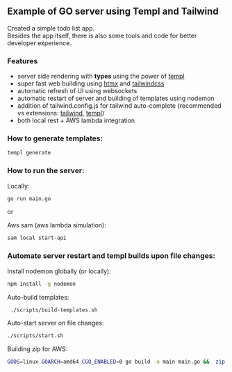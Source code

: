 ## Example of GO server using Templ and Tailwind

Created a simple todo list app.  
Besides the app itself, there is also some tools and code for better developer experience.

### Features

- server side rendering with **types** using the power of [templ](https://github.com/a-h/templ)
- super fast web building using [htmx](https://htmx.org/) and [tailwindcss](https://tailwindcss.com/)
- automatic refresh of UI using websockets
- automatic restart of server and building of templates using nodemon
- addition of tailwind.config.js for tailwind auto-complete (recommended vs extensions: [tailwind](https://marketplace.visualstudio.com/items?itemName=bradlc.vscode-tailwindcss), [templ](https://marketplace.visualstudio.com/items?itemName=a-h.templ))
- both local rest + AWS lambda integration

### How to generate templates:

```bash
templ generate
```

### How to run the server:

Locally:

```bash
go run main.go
```

or

Aws sam (aws lambda simulation):

```bash
sam local start-api
```

### Automate server restart and templ builds upon file changes:

Install nodemon globally (or locally):

```bash
npm install -g nodemon
```

Auto-build templates:

```bash
 ./scripts/build-templates.sh
```

Auto-start server on file changes:

```bash
./scripts/start.sh
```

Building zip for AWS:

```bash
GOOS=linux GOARCH=amd64 CGO_ENABLED=0 go build -o main main.go &&  zip -j function.zip main public/*
```

